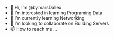 - 👋 Hi, I’m @bymarsDallex
- 👀 I’m interested in learning Programing Data
- 🌱 I’m currently learning Networking
- 💞️ I’m looking to collaborate on Building Servers 
- 📫 How to reach me ...

<!---
bymarsDallex/bymarsDallex is a ✨ special ✨ repository because its `README.md` (this file) appears on your GitHub profile.
You can click the Preview link to take a look at your changes.
--->
